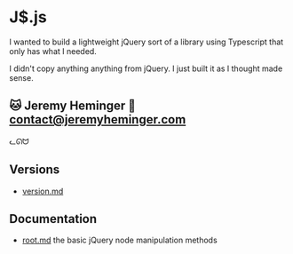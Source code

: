 
# J$.js

I wanted to build a lightweight jQuery sort of a library using Typescript that only has what I needed.

I didn't copy anything anything from jQuery. I just built it as I thought made sense.

## :cat: Jeremy Heminger :email: contact@jeremyheminger.com


ᓚᘏᗢ

## Versions
- [version.md](version.md)
## Documentation
- [root.md](root.md) the basic jQuery node manipulation methods